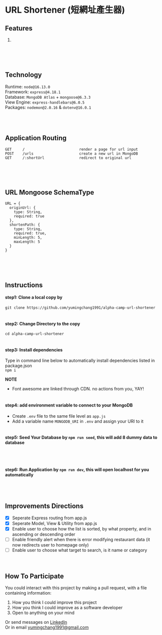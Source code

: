 # URL Shortener (短網址產生器)
## Features
1. 
<br><br><br>

## Technology
Runtime: `node@16.13.0` <br>
Framework: `express@4.18.1` <br>
Database: `MongoDB Atlas` + `mongoose@6.3.3` <br>
View Engine: `express-handlebars@6.0.5` <br>
Packages: `nodemon@2.0.16` & `dotenv@16.0.1` <br>
<br><br><br>

## Application Routing
```
GET     /                         render a page for url input
POST    /urls                     create a new url in MongoDB
GET     /:shortUrl                redirect to original url
```
<br><br><br>

## URL Mongoose SchemaType
```
URL = {
  originUrl: {
    type: String,
    required: true
  },
  shortenPath: {
    type: String,
    required: true,
    minLength: 5,
    maxLength: 5
  }
}
```
<br><br><br>

## Instructions
#### step1: Clone a local copy by
`git clone https://github.com/yumingchang1991/alpha-camp-url-shortener`
<br><br>

#### step2: Change Directory to the copy
`cd alpha-camp-url-shortener`
<br><br>

#### step3: Install dependencies
Type in command line below to automatically install dependencies listed in package.json <br>
`npm i` <br>

**NOTE**
- Font awesome are linked through CDN. no actions from you, YAY!
<br><br>

#### step4: add environment variable to connect to your MongoDB
- Create `.env` file to the same file level as `app.js`
- Add a variable name `MONGODB_URI` in `.env` and assign your URI to it
<br><br>

#### step5: **Seed Your Database** by `npm run seed`, this will add 8 dummy data to database
<br><br>

#### step6: **Run Application** by `npm run dev`, this will open localhost for you automatically
<br><br>

## Improvements Directions
- [x] Seperate Express routing from app.js
- [x] Seperate Model, View & Utility from app.js
- [x] Enable user to choose how the list is sorted, by what property, and in ascending or descending order
- [ ] Enable friendly alert when there is error modifying restaurant data (it now redirects user to homepage only)
- [ ] Enable user to choose what target to search, is it name or category
<br><br><br>

## How To Participate
You could interact with this project by making a pull request, with a file containing information:
1. How you think I could improve this project
2. How you think I could improve as a software developer
3. Open to anything on your mind

Or send messages on [LinkedIn](https://www.linkedin.com/in/yumingchang1991/) <br>
Or in email [yumingchang1991@gmail.com](mailto:yumingchang1991@gmail.com)
<br><br><br>
